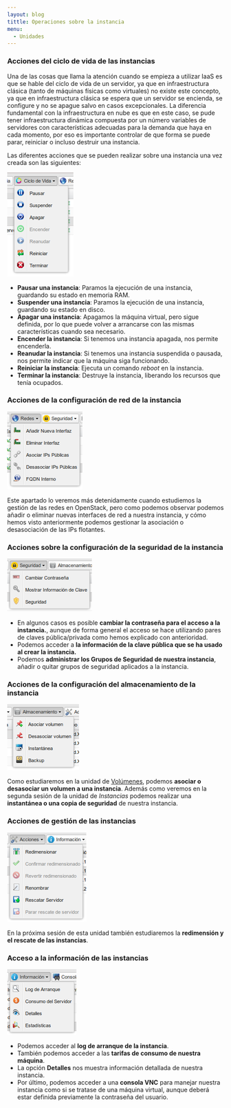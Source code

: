 ```yaml
---
layout: blog
tittle: Operaciones sobre la instancia
menu:
  - Unidades
---
```


### Acciones del ciclo de vida de las instancias

Una de las cosas que llama la atención cuando se empieza a utilizar IaaS es que
se hable del ciclo de vida de un servidor, ya que en infraestructura clásica
(tanto de máquinas físicas como virtuales) no existe este concepto, ya que en
infraestructura clásica se espera que un servidor se encienda, se configure y no
se apague salvo en casos excepcionales. La diferencia fundamental con la
infraestructura en nube es que en este caso, se pude tener infraestructura
dinámica compuesta por un número variables de servidores con características
adecuadas para la demanda que haya en cada momento, por eso es importante
controlar de que forma se puede parar, reiniciar o incluso destruir una
instancia.

Las diferentes acciones que se pueden realizar sobre una instancia una vez
creada son las siguientes:


![acciones](img/acciones2.png)


* **Pausar una instancia**: Paramos la ejecución de una instancia, guardando su
  estado en memoria RAM.
* **Suspender una instancia**: Paramos la ejecución de una instancia, guardando
  su estado en disco.
* **Apagar una instancia**: Apagamos la máquina virtual, pero sigue definida,
  por lo que puede volver a arrancarse con las mismas características cuando sea
  necesario.
* **Encender la instancia**: Si tenemos una instancia apagada, nos permite
  encenderla.
* **Reanudar la instancia**: Si tenemos una instancia suspendida o pausada, nos
  permite indicar que la máquina siga funcionando. 
* **Reiniciar la instancia**: Ejecuta un comando *reboot* en la instancia.
* **Terminar la instancia**: Destruye la instancia, liberando los recursos que
  tenía ocupados.

### Acciones de la configuración de red de la instancia

![acciones](img/acciones3.png)

Este apartado lo veremos más detenidamente cuando estudiemos la gestión de las
redes en OpenStack, pero como podemos observar podemos añadir o eliminar nuevas
interfaces de red a nuestra instancia, y cómo hemos visto anteriormente podemos
gestionar la asociación o desasociación de las IPs flotantes.

### Acciones sobre la configuración de la seguridad de la instancia


![acciones](img/acciones4.png)


* En algunos casos es posible **cambiar la contraseña para el acceso a la
  instancia.**, aunque de forma general el acceso se hace utilizando pares de
  claves pública/privada como hemos explicado con anterioridad.
* Podemos acceder a **la información de la clave pública que se ha usado al
  crear la instancia.**
* Podemos **administrar los Grupos de Seguridad de nuestra instancia**, añadir o
  quitar grupos de seguridad aplicados a la instancia.

### Acciones de la configuración del almacenamiento de la instancia


![acciones](img/acciones5.png)


Como estudiaremos en la unidad de
[Volúmenes](http://iesgn.github.io/cloud2/curso/u3/), podemos **asociar o
desasociar un volumen a una instancia**. Además como veremos en la segunda
sesión de la unidad de *Instancias* podemos realizar una **instantánea o una
copia de seguridad** de nuestra instancia. 

### Acciones de gestión de las instancias


![acciones](img/acciones6.png)


En la próxima sesión de esta unidad también estudiaremos la **redimensión y el
rescate de las instancias**. 

### Acceso a la información de las instancias


![acciones](img/acciones7.png)


* Podemos acceder al **log de arranque de la instancia**. 
* También podemos acceder a las **tarifas de consumo de nuestra máquina**.
* La opción **Detalles** nos muestra información detallada de nuestra
  instancia.
* Por último, podemos acceder a una **consola VNC** para manejar nuestra
  instancia como si se tratase de una máquina virtual, aunque deberá estar
  definida previamente la contraseña del usuario.
